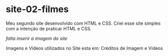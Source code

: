 # site-02-filmes
Meu segundo site desenvolvido com HTML e CSS.
Criei esse site simples com a intenção de praticar HTML e CSS.

*falta inserir a imagem do site*

Imagens e Vídeos utilizados no Site esta em: Créditos de Imagem e Vídeos
